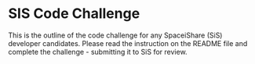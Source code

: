 # SIS Code Challenge

This is the outline of the code challenge for any SpaceiShare (SiS) developer candidates. Please read the instruction on the README file and complete the challenge - submitting it to SiS for review. 